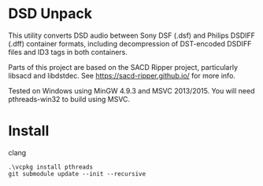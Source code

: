 # DSD Unpack

This utility converts DSD audio between Sony DSF (.dsf) and Philips DSDIFF
(.dff) container formats, including decompression of DST-encoded DSDIFF files
and ID3 tags in both containers.

Parts of this project are based on the SACD Ripper project, particularly
libsacd and libdstdec. See https://sacd-ripper.github.io/ for more info.

Tested on Windows using MinGW 4.9.3 and MSVC 2013/2015. You will need
pthreads-win32 to build using MSVC.

# Install

clang
```
.\vcpkg install pthreads
git submodule update --init --recursive
```
